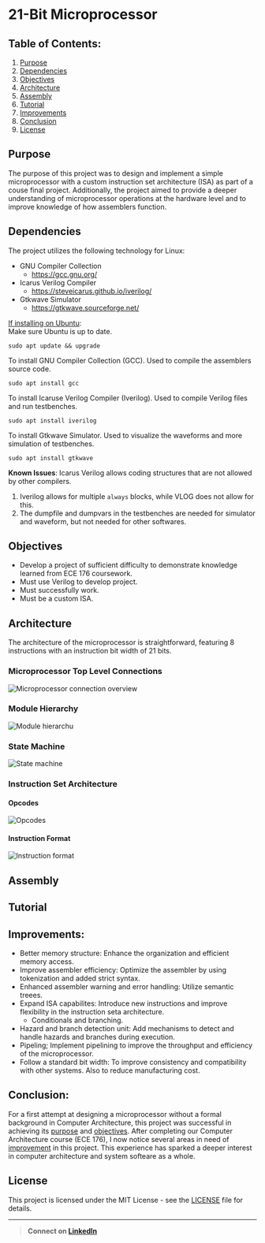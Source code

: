 # 21-Bit Microprocessor
## Table of Contents:
1. [Purpose](#Purpose)
2. [Dependencies](#Dependencies)
3. [Objectives](#Objectives)
4. [Architecture](#Architecture)
5. [Assembly](#Assembly)
6. [Tutorial](#Tutorial)
7. [Improvements](#Improvements)
8. [Conclusion](#Conclusion)
9. [License](#License)

## Purpose
The purpose of this project was to design and implement a simple microprocessor with a custom instruction set architecture (ISA) as part of a couse final project. Additionally, the project aimed to provide a deeper understanding of microprocessor operations at the hardware level and to improve knowledge of how assemblers function.

## Dependencies
The project utilizes the following technology for Linux:
* GNU Compiler Collection
   * https://gcc.gnu.org/
* Icarus Verilog Compiler
   * https://steveicarus.github.io/iverilog/
* Gtkwave Simulator
   * https://gtkwave.sourceforge.net/

 <ins>If installing on Ubuntu</ins>:</br>
Make sure Ubuntu is up to date.

    sudo apt update && upgrade
To install GNU Compiler Collection (GCC). Used to compile the assemblers source code.
  
    sudo apt install gcc 
To install Icaruse Verilog Compiler (Iverilog). Used to compile Verilog files and run testbenches.
 
    sudo apt install iverilog
To install Gtkwave Simulator. Used to visualize the waveforms and more simulation of testbenches.

    sudo apt install gtkwave
 
**Known Issues**:
Icarus Verilog allows coding structures that are not allowed by other compilers.
1. Iverilog allows for multiple ``always`` blocks, while VLOG does not allow for this.
2. The dumpfile and dumpvars in the testbenches are needed for simulator and waveform, but not needed for other softwares.

## Objectives
* Develop a project of sufficient difficulty to demonstrate knowledge learned from ECE 176 coursework.
* Must use Verilog to develop project.
* Must successfully work.
* Must be a custom ISA.

## Architecture
The architecture of the microprocessor is straightforward, featuring 8 instructions with an instruction bit width of 21 bits.

### Microprocessor Top Level Connections
![Microprocessor connection overview](https://github.com/HarrisonStokes/21-Bit-Microprocessor/blob/main/Pictures/Block_Diagram.png)

### Module Hierarchy
![Module hierarchu](https://github.com/HarrisonStokes/21-Bit-Microprocessor/blob/main/Pictures/Module_Hierarchy.png)

### State Machine
![State machine](https://github.com/HarrisonStokes/21-Bit-Microprocessor/blob/main/Pictures/State_Diagram.png)

### Instruction Set Architecture
#### Opcodes
![Opcodes](https://github.com/HarrisonStokes/21-Bit-Microprocessor/blob/main/Pictures/Opcodes.png)

#### Instruction Format
![Instruction format](https://github.com/HarrisonStokes/21-Bit-Microprocessor/blob/main/Pictures/Instruction_Format.png)

## Assembly

## Tutorial

## Improvements:
* Better memory structure: Enhance the organization and efficient memory access.
* Improve assembler efficiency: Optimize the assembler by using tokenization and added strict syntax.
* Enhanced assembler warning and error handling: Utilize semantic treees.
* Expand ISA capabilites: Introduce new instructions and improve flexibility in the instruction seta architecture.
    * Conditionals and branching.
* Hazard and branch detection unit: Add mechanisms to detect and handle hazards and branches during execution.
* Pipeling; Implement pipelining to improve the throughput and efficiency of the microprocessor.
* Follow a standard bit width: To improve consistency and compatibility with other systems. Also to reduce manufacturing cost.

## Conclusion:
For a first attempt at designing a microprocessor without a formal background in Computer Architecture, this project was successful in achieving its [purpose](#Purpose) and [objectives](#Objectives). 
After completing our Computer Architecture course (ECE 176), I now notice several areas in need of [improvement](#Improvements) in this project. This experience has sparked a deeper interest in computer architecture and system softeare as a whole.

## License
This project is licensed under the MIT License - see the [LICENSE](LICENSE) file for details.

---
> **Connect on [LinkedIn](https://linkedin.com/in/username](https://www.linkedin.com/in/harrison-stokes/))**

